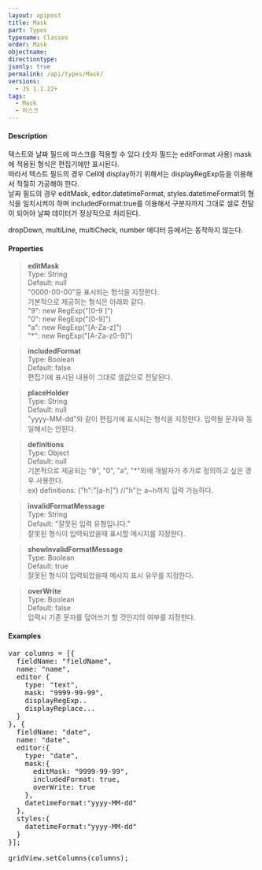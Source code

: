 ```yaml
---
layout: apipost
title: Mask
part: Types
typename: Classes
order: Mask
objectname: 
directiontype: 
jsonly: true
permalink: /api/types/Mask/
versions:
  - JS 1.1.22+
tags: 
  - Mask
  - 마스크
---
```


#### Description

 텍스트와 날짜 필드에 마스크를 적용할 수 있다.(숫자 필드는 editFormat 사용)
 mask에 적용된 형식은 편집기에만 표시된다.  
 따라서 텍스트 필드의 경우 Cell에 display하기 위해서는 displayRegExp등을 이용해서 적절히 가공해야 한다.  
 날짜 필드의 경우 editMask, editor.datetimeFormat, styles.datetimeFormat의 형식을 일치시켜야 하며 includedFormat:true를 이용해서 구분자까지 그대로 셀로 전달이 되어야 날짜 데이터가 정상적으로 처리된다.    

 dropDown, multiLine, multiCheck, number 에디터 등에서는 동작하지 않는다.  

#### Properties

> **editMask**  
> Type: String   
> Default: null     
> "0000-00-00"등 표시되는 형식을 지정한다.   
> 기본적으로 제공하는 형식은 아래와 같다.   
> "9": new RegExp("[0-9 ]")  
> "0": new RegExp("[0-9]")  
> "a": new RegExp("[A-Za-z]")  
> "*": new RegExp("[A-Za-z0-9]")  

> **includedFormat**  
> Type: Boolean  
> Default: false    
> 편집기에 표시된 내용이 그대로 셀값으로 전달된다.  

> **placeHolder**  
> Type: String  
> Default: null    
> "yyyy-MM-dd"와 같이 편집기에 표시되는 형식을 지정한다. 입력될 문자와 동일해서는 안된다.   

> **definitions**  
> Type: Object   
> Default:  null     
> 기본적으로 제공되는 "9", "0", "a", "*"외에 개발자가 추가로 정의하고 싶은 경우 사용한다.  
> ex) definitions: {"h":"[a-h]"}     //"h"는 a~h까지 입력 가능하다.  

> **invalidFormatMessage**  
> Type: String   
> Default: "잘못된 입력 유형입니다."     
> 잘못된 형식이 입력되었을때 표시할 메시지를 지정한다.  

> **showInvalidFormatMessage**  
> Type: Boolean  
> Default: true    
> 잘못된 형식이 입력되었을때 메시지 표시 유무를 지정한다.    

> **overWrite**  
> Type: Boolean  
> Default: false    
> 입력시 기존 문자를 덮어쓰기 할 것인지의 여부를 지정한다.      

#### Examples   

<pre class="prettyprint">
var columns = [{
  fieldName: "fieldName",
  name: "name",
  editor {
    type: "text",
    mask: "9999-99-99",
    displayRegExp..
    displayReplace...
  }
}, { 
  fieldName: "date", 
  name: "date", 
  editor:{
    type: "date", 
    mask:{
      editMask: "9999-99-99",  
      includedFormat: true,
      overWrite: true 
    }, 
    datetimeFormat:"yyyy-MM-dd" 
  }, 
  styles:{
    datetimeFormat:"yyyy-MM-dd"
  }
}];

gridView.setColumns(columns);
</pre>

